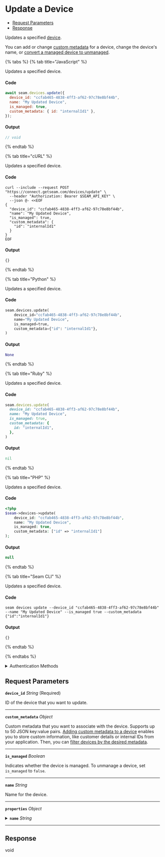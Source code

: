 # Update a Device

- [Request Parameters](#request-parameters)
- [Response](#response)

Updates a specified [device](../../core-concepts/devices/README.md).

You can add or change [custom metadata](../../core-concepts/devices/adding-custom-metadata-to-a-device.md) for a device, change the device's name, or [convert a managed device to unmanaged](../../core-concepts/devices/managed-and-unmanaged-devices.md).


{% tabs %}
{% tab title="JavaScript" %}

Updates a specified device.

#### Code

```javascript
await seam.devices.update({
  device_id: "ccfab465-4838-4ff3-af62-97c78e8bf44b",
  name: "My Updated Device",
  is_managed: true,
  custom_metadata: { id: "internalId1" },
});
```

#### Output

```javascript
// void
```
{% endtab %}

{% tab title="cURL" %}

Updates a specified device.

#### Code

```curl
curl --include --request POST "https://connect.getseam.com/devices/update" \
  --header "Authorization: Bearer $SEAM_API_KEY" \
  --json @- <<EOF
{
  "device_id": "ccfab465-4838-4ff3-af62-97c78e8bf44b",
  "name": "My Updated Device",
  "is_managed": true,
  "custom_metadata": {
    "id": "internalId1"
  }
}
EOF
```

#### Output

```curl
{}
```
{% endtab %}

{% tab title="Python" %}

Updates a specified device.

#### Code

```python
seam.devices.update(
    device_id="ccfab465-4838-4ff3-af62-97c78e8bf44b",
    name="My Updated Device",
    is_managed=true,
    custom_metadata={"id": "internalId1"},
)
```

#### Output

```python
None
```
{% endtab %}

{% tab title="Ruby" %}

Updates a specified device.

#### Code

```ruby
seam.devices.update(
  device_id: "ccfab465-4838-4ff3-af62-97c78e8bf44b",
  name: "My Updated Device",
  is_managed: true,
  custom_metadata: {
    id: "internalId1",
  },
)
```

#### Output

```ruby
nil
```
{% endtab %}

{% tab title="PHP" %}

Updates a specified device.

#### Code

```php
<?php
$seam->devices->update(
    device_id: "ccfab465-4838-4ff3-af62-97c78e8bf44b",
    name: "My Updated Device",
    is_managed: true,
    custom_metadata: ["id" => "internalId1"]
);
```

#### Output

```php
null
```
{% endtab %}

{% tab title="Seam CLI" %}

Updates a specified device.

#### Code

```seam_cli
seam devices update --device_id "ccfab465-4838-4ff3-af62-97c78e8bf44b" --name "My Updated Device" --is_managed true --custom_metadata {"id":"internalId1"}
```

#### Output

```seam_cli
{}
```
{% endtab %}

{% endtabs %}


<details>

<summary>Authentication Methods</summary>

- API key
- Client session token
- Personal access token
  <br>Must also include the `seam-workspace` header in the request.

To learn more, see [Authentication](https://docs.seam.co/latest/api/authentication).
</details>

## Request Parameters

**`device_id`** *String* (Required)

ID of the device that you want to update.

---

**`custom_metadata`** *Object*

Custom metadata that you want to associate with the device. Supports up to 50 JSON key:value pairs. [Adding custom metadata to a device](../../core-concepts/devices/adding-custom-metadata-to-a-device.md) enables you to store custom information, like customer details or internal IDs from your application. Then, you can [filter devices by the desired metadata](../../core-concepts/devices/filtering-devices-by-custom-metadata.md).

---

**`is_managed`** *Boolean*

Indicates whether the device is managed. To unmanage a device, set `is_managed` to `false`.

---

**`name`** *String*

Name for the device.

---

**`properties`** *Object*

<details>

<summary><b><code>name</code></b> <i>String</i></summary>

Name for the device.

</details>

---



## Response

void

